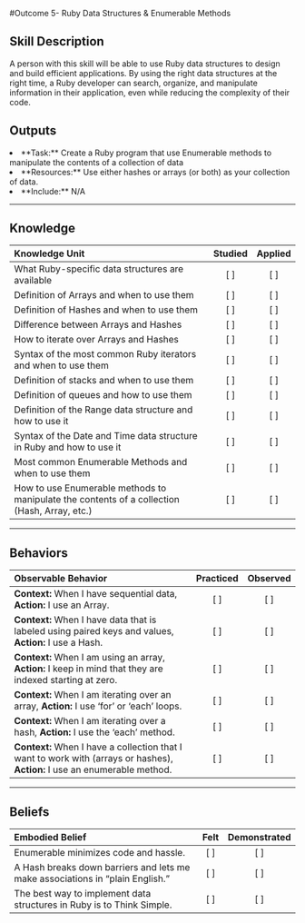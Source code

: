 #Outcome 5- Ruby Data Structures & Enumerable Methods

Skill Description
----------
A person with this skill will be able to use Ruby data structures to design and build efficient applications. By using the right data structures at the right time, a Ruby developer can search, organize, and manipulate information in their application, even while reducing the complexity of their code. 

Outputs
----------
<li/> **Task:** Create a Ruby program that use Enumerable methods to manipulate the contents of a collection of data
<li/> **Resources:** Use either hashes or arrays (or both) as your collection of data.
<li/> **Include:** N/A

----------
## **Knowledge**


| Knowledge Unit   |      Studied      | Applied |
|:-------------|:------------------:|:--------:|
| What Ruby-specific data structures are available | [ ] | [ ]  |
| Definition of Arrays and when to use them | [ ] | [ ]  |
| Definition of Hashes and when to use them | [ ] | [ ]  |
| Difference between Arrays and Hashes | [ ] | [ ]  |
| How to iterate over Arrays and Hashes | [ ] | [ ]  |
| Syntax of the most common Ruby iterators and when to use them | [ ] | [ ]  |
| Definition of stacks and when to use them | [ ] | [ ]  |
| Definition of queues and how to use them | [ ] | [ ]  |
| Definition of the Range data structure and how to use it | [ ] | [ ]  |
| Syntax of the Date and Time data structure in Ruby and how to use it | [ ] | [ ]  |
| Most common Enumerable Methods and when to use them | [ ] | [ ]  |
| How to use Enumerable methods to manipulate the contents of a collection (Hash, Array, etc.) | [ ] | [ ]  |

----------


## **Behaviors**

| Observable Behavior   |      Practiced      | Observed |
|:-------------|:------------------:|:--------:|
| **Context:** When I have sequential data, **Action:** I use an Array. | [ ] | [ ]  |
| **Context:** When I have data that is labeled using paired keys and values, **Action:** I use a Hash. | [ ] | [ ]  |
| **Context:** When I am using an array, **Action:** I keep in mind that they are indexed starting at zero. | [ ] | [ ]  |
| **Context:** When I am iterating over an array, **Action:** I use ‘for’ or ‘each’ loops. | [ ] | [ ]  |
| **Context:** When I am iterating over a hash, **Action:** I use the ‘each’ method. | [ ] | [ ]  |
| **Context:** When I have a collection that I want to work with (arrays or hashes), **Action:** I use an enumerable method. | [ ] | [ ]  |


----------


## **Beliefs**


| Embodied Belief   |      Felt      | Demonstrated |
|:-------------|:------------------:|:--------:|
| Enumerable minimizes code and hassle. | [ ] | [ ]  |
| A Hash breaks down barriers and lets me make associations in “plain English.” | [ ] | [ ]  |
| The best way to implement data structures in Ruby is to Think Simple. | [ ] | [ ]  |

